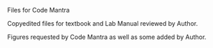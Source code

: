 Files for Code Mantra

Copyedited files for textbook and Lab Manual reviewed by Author.

Figures requested by Code Mantra as well as some added by Author.
